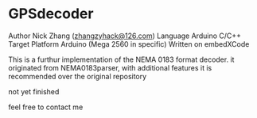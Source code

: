 GPSdecoder
==========
Author              Nick Zhang (zhangzyhack@126.com)
Language            Arduino C/C++
Target Platform     Arduino (Mega 2560 in specific)
Written on          embedXCode

This is a furthur implementation of the NEMA 0183 format decoder.
it originated from NEMA0183parser, with additional features
it is recommended over the original repository

not yet finished

feel free to contact me
